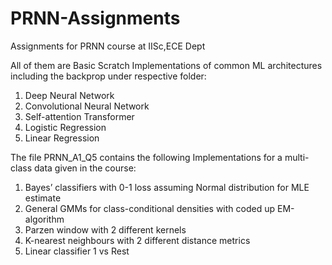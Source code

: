 # PRNN-Assignments
Assignments for PRNN course at IISc,ECE Dept

All of them are Basic Scratch Implementations of common ML architectures including the backprop under respective folder:
1) Deep Neural Network
2) Convolutional Neural Network
3) Self-attention Transformer
4) Logistic Regression
5) Linear Regression

The file PRNN_A1_Q5 contains the following Implementations for a multi-class data given in the course:
1) Bayes’ classifiers with 0-1 loss assuming Normal distribution for MLE estimate
2) General GMMs for class-conditional densities with coded up EM-algorithm
3) Parzen window with 2 different kernels
4) K-nearest neighbours with 2 different distance metrics
5) Linear classifier 1 vs Rest
